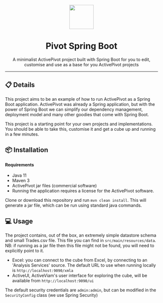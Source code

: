 <p align="center">
  <img width="80" src="https://github.com/activeviam/ps-pivot-springboot/blob/5.8-jdk8/activeviam.svg" />
</p>
<h1 align="center">Pivot Spring Boot</h1>
<p align="center">A minimalist ActivePivot project built with Spring Boot for you to edit, customise and use as a base for you ActivePivot projects</p>

---

## 📋 Details
This project aims to be an example of how to run ActivePivot as a Spring Boot application. ActivePivot was already a Spring application, but with the power of Spring Boot we can simplify our dependency management, deployment model and many other goodies that come with Spring Boot.

This project is a starting point for your own projects and implementations. You should be able to take this, customise it and get a cube up and running in a few minutes.

## 📦 Installation
#### Requirements
- Java 11
- Maven 3
- ActivePivot jar files (commercial software)
- Running the application requires a license for the ActivePivot software.

Clone or download this repository and run `mvn clean install`.
This will generate a jar file, which can be run using standard java commands.

## 💻 Usage
The project contains, out of the box, an extremely simple datastore schema and small Trades.csv file. This file you can find in `src/main/resources/data`. NB: if running as a jar file then this file might not be found, you will need to explicitly point to it.

- Excel: you can connect to the cube from Excel, by connecting to an 'Analysis Services' source. The default URL to use when running locally is `http://localhost:9090/xmla`
- ActiveUI, ActiveViam's user interface for exploring the cube, will be available from `http://localhost:9090/ui`

The default security credentials are `admin:admin`, but can be modified in the `SecurityConfig` class (we use Spring Security)

